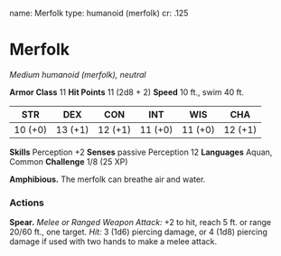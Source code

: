 name: Merfolk
type: humanoid (merfolk)
cr: .125

# Merfolk
_Medium humanoid (merfolk), neutral_

**Armor Class** 11
**Hit Points** 11 (2d8 + 2)
**Speed** 10 ft., swim 40 ft.

| STR     | DEX     | CON     | INT     | WIS     | CHA     |
|---------|---------|---------|---------|---------|---------|
| 10 (+0) | 13 (+1) | 12 (+1) | 11 (+0) | 11 (+0) | 12 (+1) |

**Skills** Perception +2
**Senses** passive Perception 12
**Languages** Aquan, Common
**Challenge** 1/8 (25 XP)

**Amphibious.** The merfolk can breathe air and water.

### Actions
**Spear.** _Melee or _Ranged Weapon Attack:__ +2 to hit, reach 5 ft. or range 20/60 ft., one target. _Hit:_ 3 (1d6) piercing damage, or 4 (1d8) piercing damage if used with two hands to make a melee attack.
